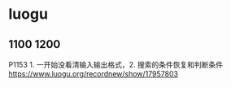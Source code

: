 # luogu 
## 1100 1200

P1153 1. 一开始没看清输入输出格式，2. 搜索的条件恢复和判断条件 https://www.luogu.org/recordnew/show/17957803
